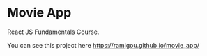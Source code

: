 # Movie App

React JS Fundamentals Course.  
   
You can see this project here
https://ramigou.github.io/movie_app/
